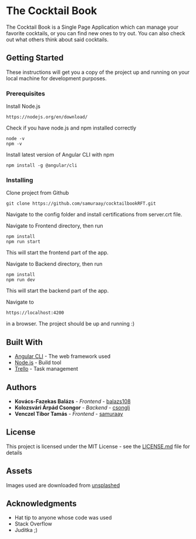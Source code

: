 # The Cocktail Book

The Cocktail Book is a Single Page Application which can manage your favorite cocktails, or you can find new ones to try out. You can also check out what others think about said cocktails.

## Getting Started

These instructions will get you a copy of the project up and running on your local machine for development purposes.

### Prerequisites

Install Node.js

```
https://nodejs.org/en/download/
```

Check if you have node.js and npm installed correctly

```
node -v
npm -v
```

Install latest version of Angular CLI with npm

```
npm install -g @angular/cli
```

### Installing

Clone project from Github

```
git clone https://github.com/samuraay/cocktailbookRFT.git
```

Navigate to the config folder and install certifications from server.crt file.

Navigate to Frontend directory, then run

```
npm install
npm run start
```
This will start the frontend part of the app.

Navigate to Backend directory, then run

```
npm install
npm run dev
```
This will start the backend part of the app.

Navigate to

```
https://localhost:4200
```
in a browser. The project should be up and running :)

## Built With

* [Angular CLI](https://cli.angular.io/) - The web framework used
* [Node.js](https://maven.apache.org/) - Build tool
* [Trello](https://rometools.github.io/rome/) - Task management

## Authors

* **Kovács-Fazekas Balázs** - *Frontend* - [balazs108](https://github.com/balazs108)
* **Kolozsvári Árpád Csongor** - *Backend* - [csongli](https://github.com/csongli)
* **Venczel Tibor Tamás** - *Frontend* - [samuraay](https://github.com/samuraay)

## License

This project is licensed under the MIT License - see the [LICENSE.md](LICENSE.md) file for details

## Assets

Images used are downloaded from [unsplashed](unsplashed.com)

## Acknowledgments

* Hat tip to anyone whose code was used
* Stack Overflow
* Juditka ;)
